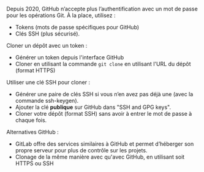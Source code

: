 Depuis 2020, GitHub n’accepte plus l’authentification avec un mot de passe pour les opérations Git. À la place, utilisez :

- Tokens (mots de passe spécifiques pour GitHub)
- Clés SSH (plus sécurisé).

Cloner un dépôt avec un token :

- Générer un token depuis l'interface GitHub
- Cloner en utilisant la commande `git clone` en utilisant l'URL du dépôt (format HTTPS)

Utiliser une clé SSH pour cloner :

- Générer une paire de clés SSH si vous n’en avez pas déjà une (avec la commande ssh-keygen).
- Ajouter la clé **publique** sur GitHub dans "SSH and GPG keys".
- Cloner votre dépôt (format SSH) sans avoir à entrer le mot de passe à chaque fois.

Alternatives GitHub : 

- GitLab offre des services similaires à GitHub et permet d’héberger son propre serveur pour plus de contrôle sur les projets.
- Clonage de la même manière avec qu'avec GitHub, en utilisant soit HTTPS ou SSH
